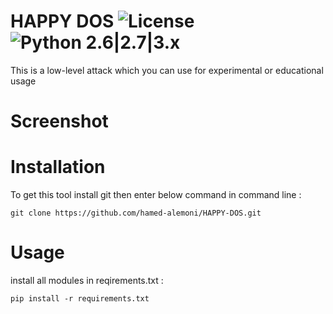 # HAPPY DOS ![License](https://img.shields.io/badge/license-GPLv2-green.svg) ![Python 2.6|2.7|3.x](https://img.shields.io/badge/python-3.x-blue.svg)
This is a low-level attack which you can use for experimental or educational usage 

# Screenshot

# Installation

To get this tool install git then enter below command in command line : 
```
git clone https://github.com/hamed-alemoni/HAPPY-DOS.git
```

# Usage

install all modules in reqirements.txt :
```
pip install -r requirements.txt
```
